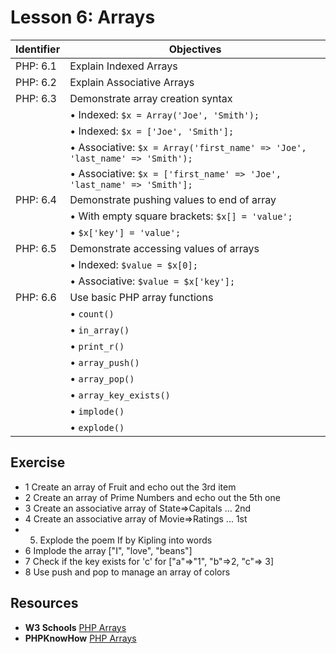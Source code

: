 # Lesson 6: Arrays

Identifier   | Objectives
-------------|------------
PHP: 6.1     | Explain Indexed Arrays
PHP: 6.2     | Explain Associative Arrays
PHP: 6.3     | Demonstrate array creation syntax
             | &bull; Indexed: `$x = Array('Joe', 'Smith');`
             | &bull; Indexed: `$x = ['Joe', 'Smith'];`
             | &bull; Associative: `$x = Array('first_name' => 'Joe', 'last_name' => 'Smith');`
             | &bull; Associative: `$x = ['first_name' => 'Joe', 'last_name' => 'Smith'];`
PHP: 6.4     | Demonstrate pushing values to end of array
             | &bull; With empty square brackets: `$x[] = 'value';`
             | &bull; `$x['key'] = 'value';`
PHP: 6.5     | Demonstrate accessing values of arrays
             | &bull; Indexed: `$value = $x[0];`
             | &bull; Associative: `$value = $x['key'];`
PHP: 6.6     | Use basic PHP array functions
             | &bull; `count()`
             | &bull; `in_array()`
             | &bull; `print_r()`
             | &bull; `array_push()`
             | &bull; `array_pop()`
             | &bull; `array_key_exists()`
             | &bull; `implode()`
             | &bull; `explode()`

## Exercise
- 1 Create an array of Fruit and echo out the 3rd item
- 2 Create an array of Prime Numbers and echo out the 5th one
- 3 Create an associative array of State=>Capitals ... 2nd
- 4 Create an associative array of Movie=>Ratings ... 1st
- 5. Explode the poem If by Kipling into words
- 6 Implode the array ["I", "love", "beans"]
- 7 Check if the key exists for 'c' for ["a"=>"1", "b"=>2, "c"=> 3]
- 8 Use push and pop to manage an array of colors

## Resources
- __W3 Schools__ [PHP Arrays](http://www.w3schools.com/php/php_arrays.asp) 
- __PHPKnowHow__ [PHP Arrays](http://www.phpknowhow.com/basics/arrays/)
